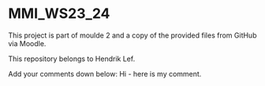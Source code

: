 # MMI_WS23_24

This project is part of moulde 2 and a copy of the provided files from GitHub via Moodle.

This repository belongs to Hendrik Lef.

Add your comments down below:
Hi - here is my comment.
